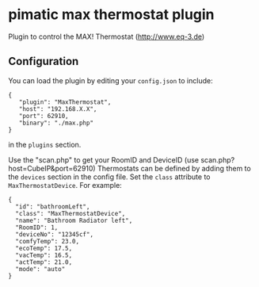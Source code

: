 pimatic max thermostat plugin
=======================
Plugin to control the MAX! Thermostat (http://www.eq-3.de)


Configuration
-------------
You can load the plugin by editing your `config.json` to include:

    { 
       "plugin": "MaxThermostat",
       "host": "192.168.X.X",
       "port": 62910,
       "binary": "./max.php"
    }

in the `plugins` section.

Use the "scan.php" to get your RoomID and DeviceID (use scan.php?host=CubeIP&port=62910)
Thermostats can be defined by adding them to the `devices` section in the config file.
Set the `class` attribute to `MaxThermostatDevice`. For example:

    { 
      "id": "bathroomLeft",
      "class": "MaxThermostatDevice", 
      "name": "Bathroom Radiator left",
      "RoomID": 1,
      "deviceNo": "12345cf",
      "comfyTemp": 23.0,
      "ecoTemp": 17.5,
      "vacTemp": 16.5,
      "actTemp": 21.0,
      "mode": "auto"
    }